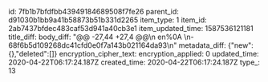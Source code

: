 id: 7fb1b7bfdfbb43949184689508f7fe26
parent_id: d91030b1bb9a41b58873b51b331d2265
item_type: 1
item_id: 2ab7437bfdec483caf53d941a40cb3e1
item_updated_time: 1587536121181
title_diff: 
body_diff: "@@ -27,44 +27,4 @@\n en%0A \n-68f6b5d109268dc41cfd0e0f7a143b021164da93\n"
metadata_diff: {"new":{},"deleted":[]}
encryption_cipher_text: 
encryption_applied: 0
updated_time: 2020-04-22T06:17:24.187Z
created_time: 2020-04-22T06:17:24.187Z
type_: 13